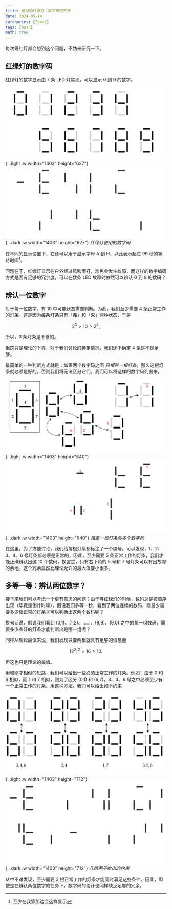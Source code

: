 ```yaml
---
title: 破损的红绿灯：数字码的冗余
date: 2024-05-14
categories: [Ideas]
tags: [math]
math: true
---
```


每次等红灯都会想到这个问题，不妨来研究一下。

## 红绿灯的数字码

红绿灯的数字显示由 7 条 LED 灯实现，可以显示 0 到 9 的数字。

![light dig](/images/digits.png){: .light .w width="1403" height="627"}
![dark dig](/images/digits_dark.png){: .dark .w width="1403" height="627"}
_红绿灯使用的数字码_

在不同的显示设置下，它还可以用于显示字母 A 到 H，以此表示超过 99 秒的等待时间[^nanjing]。

问题在于，红绿灯显示在户外经过风吹雨打，难免会发生故障，而这样的数字编码方式是否有足够的冗余度，可以在数条 LED 故障时依然可以辨认 0 到 9 的数码？

## 辨认一位数字

对于每一位数字，有 10 中可能状态需要判断。为此，我们至少需要 4 条正常工作的灯条。这是因为每条灯条只有「**亮**」和「**灭**」两种状态，于是

$$2^3>10>2^4,$$

所以，3 条灯条是不够的。

但这只是理论的下界，对于我们讨论的特定情况，我们还不确定 4 条是不是足够。

最简单的一种判断方式就是：如果两个数字码之间 *只相差一根灯条*，那么这根灯条就必须是好的，否则我们将无法区分它们。我们可以将这样的数字码列出来。

![light com](/images/digit_compare.png){: .light .w width="1403" height="640"}
![dark com](/images/digit_compare_dark.png){: .dark .w width="1403" height="640"}
_相差一根灯条的各个数字码_

在这里，为了方便讨论，我们给每根灯条都标注了一个编号。可以发现，1、2、3、4、6 号灯条都必须是正常的，因此，至少需要 5 条正常工作的灯条，我们才能正确辨认出这 10 个数码，换言之，只有右下角的 5 号和 7 号灯条可以有出故障的余地。这个冗余显然比理论允许的最大值要小很多。

## 多等一等：辨认两位数字？

接下来我们可以考虑一个更有意思的问题：由于等红绿灯的时候，数码总是按顺序出现（毕竟是倒计时嘛），假设我们多等一秒，看到了两位连续的数码，则最少需要多少根正常的灯条才可以判断出这两个数码呢？

换句话说，假设我们看到 (0,1)、(1,2)、……、(8,9)、(9,0) 之中的某一组数码，需要多少条好的灯条才能判断出是哪一组呢？

同样从理论最值来说，我们发现只要两根就具有足够的信息量

$$(2^2)^2=16>10.$$

但这也只是理论的最值。

用和刚才相似的思路，我们可以给出一些必须正常工作的灯条。例如：由于 0 和 6 相似，而 1 和 7 相似，则为了区分 (0,1) 和 (6,7)，3、4、6 号之中必须至少有一个正常工作的灯条。用这种方法，我们可以给出如下约束

![light two](/images/two_dig.png){: .light .w width="1403" height="712"}
![dark two](/images/two_dig_dark.png){: .dark .w width="1403" height="712"}
_几组例子给出的约束_

从中不难发现，至少需要 3 根正常工作的灯条才能同时满足这些条件。因此，即使是在辨认两位数字的任务下，数字码的设计也同样缺乏足够的冗余。

[^nanjing]: 至少在我家那边会这样显示